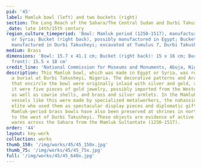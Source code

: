 ```yaml
---
pid: '45'
label: Mamluk bowl (left) and two buckets (right)
section: The Long Reach of the Sahara/The Central Sudan and Durbi Takusheyi
_date: late 14th/15th century
region_culture_timeperiod: 'Bowl: Mamluk period (1250-1517), manufactured in Egypt
  or Syria; Bucket (right back), possibly manufactured in Egypt; Bucket (right front)
  manufactured in Durbi Takusheyi; excavated at Tumulus 7, Durbi Takusheyi'
medium: Brass
dimensions: 'Bowl: 15.7 x 41.1 cm; Bucket (right back): 15 x 16 cm; Bucket (right
  front): 15.5 x 18 cm'
credit_line: 'National Commission for Museums and Monuments, Abuja, Nigeria. Photograph by René Müller'
description: This Mamluk bowl, which was made in Egypt or Syria, was recovered from
  a burial at Durbi Takusheyi, Nigeria. The decorative patterns and Arabic inscription
  that encircle the bowl were originally inlaid with silver and gold, and placed within
  it were five pieces of gold jewelry, possibly imported from the Western Sudan region,
  as well as cowrie shells, and brass and silver armlets. In the Mamluk Sultanate,
  vessels like this were made by specialized metalworkers, the nahassin, for the society's
  elite who used them as spectacular display pieces and diplomatic gifts. Several
  Mamluk-period brass bowls have also been preserved at shrines in northern Ghana,
  to the west of Durbi Takusheyi. These objects are evidence of active trade in luxury
  wares across the Sahara from the Mamluk Sultantate (1250-1517).
order: '44'
layout: key-work
collection: works
thumb_150: '/img/works/45/45_150x.jpg'
thumb_75: '/img/works/45/45_75x.jpg'
full: '/img/works/45/45_640x.jpg'
---
```

